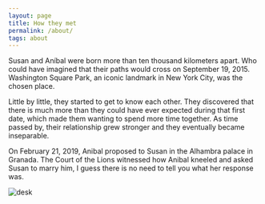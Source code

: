 ```yaml
---
layout: page
title: How they met
permalink: /about/
tags: about
---
```


<div class="page_content">
Susan and Aníbal were born more than ten thousand kilometers apart. Who could have imagined that their paths would cross on September 19, 2015. Washington Square Park, an iconic landmark in New York City, was the chosen place.

Little by little, they started to get to know each other. They discovered that there is much more than they could have ever expected during that first date, which made them wanting to spend more time together. As time passed by, their relationship grew stronger and they eventually became inseparable.

On February 21, 2019, Anibal proposed to Susan in the Alhambra palace in Granada. The Court of the Lions witnessed how Anibal kneeled and asked Susan to marry him, I guess there is no need to tell you what her response was.

![desk]({{site.baseurl}}/images/susan_and_anibal_1.jpg)
</div>
